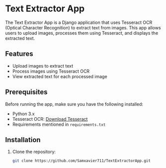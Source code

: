 # Text Extractor App

The Text Extractor App is a Django application that uses Tesseract OCR (Optical Character Recognition) to extract text from images. This app allows users to upload images, processes them using Tesseract, and displays the extracted text.

## Features

- Upload images to extract text
- Process images using Tesseract OCR
- View extracted text for each processed image

## Prerequisites

Before running the app, make sure you have the following installed:

- Python 3.x
- Tesseract OCR: [Download Tesseract](https://github.com/tesseract-ocr/tesseract)
- Requirements mentioned in `requirements.txt`

## Installation

1. Clone the repository:

   ```bash
   git clone https://github.com/Samxavier711/TextExtractorApp.git
